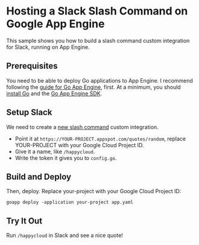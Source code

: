 # Hosting a Slack Slash Command on Google App Engine

This sample shows you how to build a slash command custom integration for Slack,
running on App Engine.

## Prerequisites

You need to be able to deploy Go applications to App Engine. I recommend
following the [guide for Go App Engine][go-appengine], first. At a minimum, you
should [install Go][go-install] and the [Go App Engine SDK][go-appengine-sdk].

[go-appengine]: https://cloud.google.com/appengine/docs/go/
[go-install]: https://golang.org/doc/install
[go-appengine-sdk]: https://cloud.google.com/appengine/downloads#Google_App_Engine_SDK_for_Go

## Setup Slack

We need to create a [new slash command][new-slash-command] custom integration.

- Point it at `https://YOUR-PROJECT.appspot.com/quotes/random`, replace
  YOUR-PROJECT with your Google Cloud Project ID.
- Give it a name, like `/happycloud`.
- Write the token it gives you to `config.go`.

[new-slash-command]: https://my.slack.com/services/new/slash-commands

## Build and Deploy

Then, deploy. Replace your-project with your Google Cloud Project ID:

```
goapp deploy -application your-project app.yaml
```


## Try It Out

Run `/happycloud` in Slack and see a nice quote!
